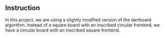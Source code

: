 ## Instruction
In this project, we are using a slightly modified version of the dartboard algorithm. Instead of a square board with an inscribed circular frontend, we have a circular board
with an inscribed square frontend.